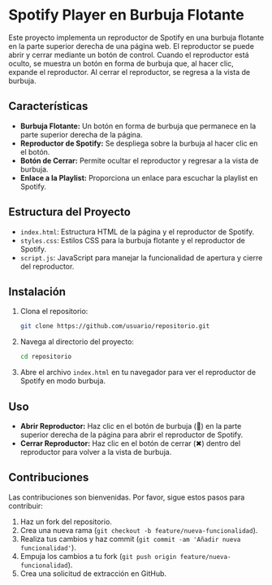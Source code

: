 # Spotify Player en Burbuja Flotante

Este proyecto implementa un reproductor de Spotify en una burbuja flotante en la parte superior derecha de una página web. El reproductor se puede abrir y cerrar mediante un botón de control. Cuando el reproductor está oculto, se muestra un botón en forma de burbuja que, al hacer clic, expande el reproductor. Al cerrar el reproductor, se regresa a la vista de burbuja.

## Características

- **Burbuja Flotante:** Un botón en forma de burbuja que permanece en la parte superior derecha de la página.
- **Reproductor de Spotify:** Se despliega sobre la burbuja al hacer clic en el botón.
- **Botón de Cerrar:** Permite ocultar el reproductor y regresar a la vista de burbuja.
- **Enlace a la Playlist:** Proporciona un enlace para escuchar la playlist en Spotify.

## Estructura del Proyecto

- `index.html`: Estructura HTML de la página y el reproductor de Spotify.
- `styles.css`: Estilos CSS para la burbuja flotante y el reproductor de Spotify.
- `script.js`: JavaScript para manejar la funcionalidad de apertura y cierre del reproductor.

## Instalación

1. Clona el repositorio:
    ```bash
    git clone https://github.com/usuario/repositorio.git
    ```

2. Navega al directorio del proyecto:
    ```bash
    cd repositorio
    ```

3. Abre el archivo `index.html` en tu navegador para ver el reproductor de Spotify en modo burbuja.

## Uso

- **Abrir Reproductor:** Haz clic en el botón de burbuja (🎵) en la parte superior derecha de la página para abrir el reproductor de Spotify.
- **Cerrar Reproductor:** Haz clic en el botón de cerrar (✖) dentro del reproductor para volver a la vista de burbuja.

## Contribuciones

Las contribuciones son bienvenidas. Por favor, sigue estos pasos para contribuir:

1. Haz un fork del repositorio.
2. Crea una nueva rama (`git checkout -b feature/nueva-funcionalidad`).
3. Realiza tus cambios y haz commit (`git commit -am 'Añadir nueva funcionalidad'`).
4. Empuja los cambios a tu fork (`git push origin feature/nueva-funcionalidad`).
5. Crea una solicitud de extracción en GitHub.

